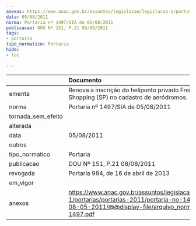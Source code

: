 ```yaml
---
anexos: https://www.anac.gov.br/assuntos/legislacao/legislacao-1/portarias/portarias-2011/portaria-no-1497-sia-de-08-05-2011/@@display-file/arquivo_norma/PA2011-1497.pdf
data: 05/08/2011
norma: Portaria nº 1497/SIA de 05/08/2011
publicacao: DOU Nº 151, P.21 08/08/2011
tags:
- portaria
tipo_normatico: Portaria
hide: 
- toc 
 
---
```


|                    | Documento                                                                                                                                                         |
|:-------------------|:------------------------------------------------------------------------------------------------------------------------------------------------------------------|
| ementa             | Renova a inscrição do heliponto privado Frei Caneca Shopping (SP) no cadastro de aeródromos.                                                                      |
| norma              | Portaria nº 1497/SIA de 05/08/2011                                                                                                                                |
| tornada_sem_efeito |                                                                                                                                                                   |
| alterada           |                                                                                                                                                                   |
| data               | 05/08/2011                                                                                                                                                        |
| outros             |                                                                                                                                                                   |
| tipo_normatico     | Portaria                                                                                                                                                          |
| publicacao         | DOU Nº 151, P.21 08/08/2011                                                                                                                                       |
| revogada           | Portaria 984, de 16 de abril de 2013                                                                                                                              |
| em_vigor           |                                                                                                                                                                   |
| anexos             | https://www.anac.gov.br/assuntos/legislacao/legislacao-1/portarias/portarias-2011/portaria-no-1497-sia-de-08-05-2011/@@display-file/arquivo_norma/PA2011-1497.pdf |